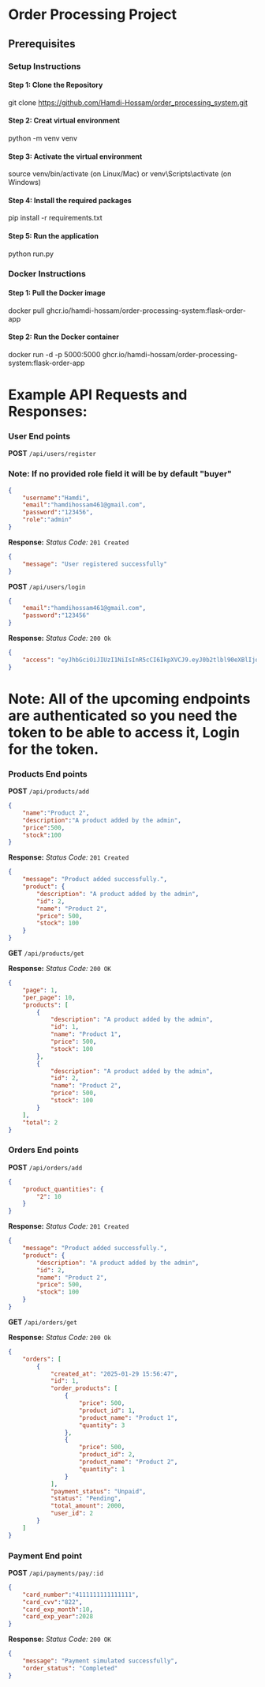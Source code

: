 # Order Processing Project
## Prerequisites
### Setup Instructions
#### Step 1: Clone the Repository
git clone https://github.com/Hamdi-Hossam/order_processing_system.git
#### Step 2: Creat virtual environment
python -m venv venv
#### Step 3: Activate the virtual environment
source venv/bin/activate (on Linux/Mac) or venv\Scripts\activate (on Windows)
#### Step 4: Install the required packages
pip install -r requirements.txt
#### Step 5: Run the application
python run.py
### Docker Instructions
#### Step 1: Pull the Docker image
docker pull ghcr.io/hamdi-hossam/order-processing-system:flask-order-app
#### Step 2: Run the Docker container
docker run -d -p 5000:5000 ghcr.io/hamdi-hossam/order-processing-system:flask-order-app



# Example API Requests and Responses:

### User End points

**POST** `/api/users/register`
### Note: If no provided role field it will be by default "buyer" 
```json
{
    "username":"Hamdi",
    "email":"hamdihossam461@gmail.com",
    "password":"123456",
    "role":"admin"
}
```
**Response:**
*Status Code:* `201 Created`
```json
{
    "message": "User registered successfully"
}
```


**POST** `/api/users/login`
```json
{
    "email":"hamdihossam461@gmail.com",
    "password":"123456"
}
```
**Response:**
*Status Code:* `200 Ok`
```json
{
    "access": "eyJhbGciOiJIUzI1NiIsInR5cCI6IkpXVCJ9.eyJ0b2tlbl90eXBlIjoiYWNjZXNzIiwiZXhwIjoxNzMzODU2OTk2LCJpYXQiOjE3MzM4NTY2OTYsImp0aSI6ImJhODVhNDc0OTAyOTQyODg4ZWI0NmNkOGIxZGI2ZDBmIiwidXNlcl9pZCI6NH0.gIbEst9oa0zQ4a8oDcnEM6WDJNiJ6pltA15hhd5oymw"
}
```

# Note: All of the upcoming endpoints are authenticated so you need the token to be able to access it, Login for the token.


### Products End points

**POST** `/api/products/add`

```json
{
    "name":"Product 2",
    "description":"A product added by the admin",
    "price":500,
    "stock":100
}
```

**Response:**
*Status Code:* `201 Created`
```json
{
    "message": "Product added successfully.",
    "product": {
        "description": "A product added by the admin",
        "id": 2,
        "name": "Product 2",
        "price": 500,
        "stock": 100
    }
}
```

**GET** `/api/products/get`

**Response:**
*Status Code:* `200 OK`
```json
{
    "page": 1,
    "per_page": 10,
    "products": [
        {
            "description": "A product added by the admin",
            "id": 1,
            "name": "Product 1",
            "price": 500,
            "stock": 100
        },
        {
            "description": "A product added by the admin",
            "id": 2,
            "name": "Product 2",
            "price": 500,
            "stock": 100
        }
    ],
    "total": 2
}
```

### Orders End points

**POST** `/api/orders/add`
```json
{
    "product_quantities": {
        "2": 10
    }
}
```
**Response:**
*Status Code:* `201 Created`
```json
{
    "message": "Product added successfully.",
    "product": {
        "description": "A product added by the admin",
        "id": 2,
        "name": "Product 2",
        "price": 500,
        "stock": 100
    }
}
```

**GET** `/api/orders/get`

**Response:**
*Status Code:* `200 Ok`
```json
{
    "orders": [
        {
            "created_at": "2025-01-29 15:56:47",
            "id": 1,
            "order_products": [
                {
                    "price": 500,
                    "product_id": 1,
                    "product_name": "Product 1",
                    "quantity": 3
                },
                {
                    "price": 500,
                    "product_id": 2,
                    "product_name": "Product 2",
                    "quantity": 1
                }
            ],
            "payment_status": "Unpaid",
            "status": "Pending",
            "total_amount": 2000,
            "user_id": 2
        }
    ]
}
```

### Payment End point
**POST** `/api/payments/pay/:id`
```json
{
    "card_number":"4111111111111111",
    "card_cvv":"822",
    "card_exp_month":10,
    "card_exp_year":2028
}
```
**Response:**
*Status Code:* `200 OK`
```json
{
    "message": "Payment simulated successfully",
    "order_status": "Completed"
}
```

